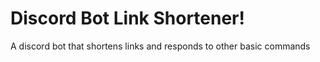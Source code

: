 # Discord Bot Link Shortener!
A discord bot that shortens links and responds to other basic commands

